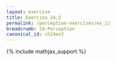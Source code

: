 ```yaml
---
layout: exercise
title: Exercise 24.2
permalink: /perception-exercises/ex_2/
breadcrumb: 24-Perception
canonical_id: ch24ex2
---
```


{% include mathjax_support %}
